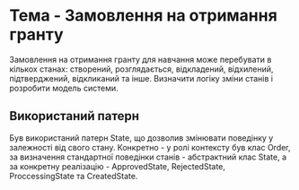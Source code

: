 # Тема - Замовлення на отримання гранту

Замовлення на отримання гранту для навчання може перебувати в кількох станах: створений, розглядається, відкладений, відхилений, підтверджений, відкликаний та інше. Визначити логіку зміни станів і розробити модель системи.

## Використаний патерн
Був використаний патерн State, що дозволив змінювати поведінку у залежності від свого стану. Конкретно - у ролі контексту був клас Order, за визначення стандартної поведінки станів - абстрактний клас State, а за конкретну реалізацію - ApprovedState, RejectedState, ProccessingState та CreatedState.
